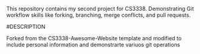 This repository contains my second project for CS3338. 
Demonstrating Git workflow skills like forking, branching, merge conflicts, and pull requests.

#DESCRIPTION 

Forked from the CS3338-Awesome-Website template and modified to include personal information and demonstrarte
variuos git operations 
